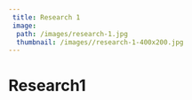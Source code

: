 ```yaml
---
 title: Research 1
 image: 
  path: /images/research-1.jpg
  thumbnail: /images//research-1-400x200.jpg
---
```

# Research1
